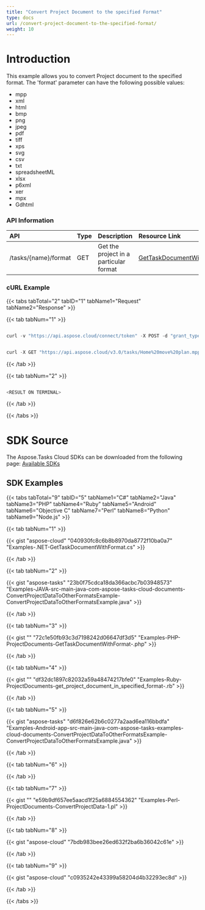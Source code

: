 ```yaml
---
title: "Convert Project Document to the specified Format"
type: docs
url: /convert-project-document-to-the-specified-format/
weight: 10
---
```


# **Introduction**
This example allows you to convert Project document to the specified format. The 'format' parameter can have the following possible values: 

- mpp
- xml
- html
- bmp
- png
- jpeg
- pdf
- tiff
- xps
- svg
- csv
- txt
- spreadsheetML
- xlsx
- p6xml
- xer
- mpx
- Gdhtml
### **API Information**

|**API**|**Type**|**Description**|**Resource Link**|
| :- | :- | :- | :- |
|/tasks/{name}/format|GET|Get the project in a particular format|[GetTaskDocumentWithFormat](https://apireference.aspose.cloud/tasks/#/TasksDocument/GetTaskDocumentWithFormat)|
### **cURL Example**
{{< tabs tabTotal="2" tabID="1" tabName1="Request" tabName2="Response" >}}

{{< tab tabNum="1" >}}

```java

curl -v "https://api.aspose.cloud/connect/token" -X POST -d "grant_type=client_credentials&client_id=78946fb4-3bd4-4d3e-b309-f9e2ff9ac6f9&client_secret=b125f13bf6b76ed81ee990142d841195" -H "Content-Type: application/x-www-form-urlencoded" -H "Accept: application/json"

```

```java

curl -X GET "https://api.aspose.cloud/v3.0/tasks/Home%20move%20plan.mpp/format?format=csv"  -H "authorization: Bearer eyJhbGciOiJSUzI1NiIsInR5cCI6IkpXVCJ9.eyJuYmYiOjE1NjUwNDQ5OTIsImV4cCI6MTU2NTEzMTM5MiwiaXNzIjoiaHR0cHM6Ly9hcGkuYXNwb3NlLmNsb3VkIiwiYXVkIjpbImh0dHBzOi8vYXBpLmFzcG9zZS5jbG91ZC9yZXNvdXJjZXMiLCJhcGkucGxhdGZvcm0iLCJhcGkucHJvZHVjdHMiXSwiY2xpZW50X2lkIjoiOWYwYjI2ZDEtMGYxZi00MDNiLTliYTQtMTMzMzk4MGFjNmRiIiwiY2xpZW50X2lkU3J2SWQiOiIiLCJzY29wZSI6WyJhcGkucGxhdGZvcm0iLCJhcGkucHJvZHVjdHMiXX0.Af84OXcnK8r9Zpqefewonn3BYyMe3XzhVVG4o3I4oHo5G07lLyKoc5idRz82fKupMjC2EwCge6C6TRYHsmYS8FqIB-Cjh8ZwQaG0nxH4IvQIHzm6mooRPvr57QzjECRdJI3TEhhncOjHSw7ZVaH-B2tyH5lkrjTVkldG3OI49ve27YNKfart3ALq73mlBQAJ8kHlgHNQppmAx1K9lciZaN1FQbmgm-xsgxAvgbx7ZmEImDc_lk5C3F4ys6VTXabWJMqieURuemq9BoI2YPxC-Sc2dTWVQHlImcMEL3PniMGWoDjW6bwPbFfdW4qZ5g9fuAHpDOuiZAsYWg_v1iM_UA"    

```

{{< /tab >}}

{{< tab tabNum="2" >}}

```java

<RESULT ON TERMINAL>

```

{{< /tab >}}

{{< /tabs >}}
# **SDK Source**
The Aspose.Tasks Cloud SDKs can be downloaded from the following page: [Available SDKs](/available-sdks/)
## **SDK Examples**
{{< tabs tabTotal="9" tabID="5" tabName1="C#" tabName2="Java" tabName3="PHP" tabName4="Ruby" tabName5="Android" tabName6="Objective C" tabName7="Perl" tabName8="Python" tabName9="Node.js" >}}

{{< tab tabNum="1" >}}

{{< gist "aspose-cloud" "040930fc8c6b8b8970da8772f10ba0a7" "Examples-.NET-GetTaskDocumentWithFormat.cs" >}}

{{< /tab >}}

{{< tab tabNum="2" >}}

{{< gist "aspose-tasks" "23b0f75cdca18da366acbc7b03948573" "Examples-JAVA-src-main-java-com-aspose-tasks-cloud-documents-ConvertProjectDataToOtherFormatsExample-ConvertProjectDataToOtherFormatsExample.java" >}}

{{< /tab >}}

{{< tab tabNum="3" >}}

{{< gist "" "72c1e50fb93c3d7198242d06647df3d5" "Examples-PHP-ProjectDocuments-GetTaskDocumentWithFormat-.php" >}}

{{< /tab >}}

{{< tab tabNum="4" >}}

{{< gist "" "df32dc1897c82032a59a48474217bfe0" "Examples-Ruby-ProjectDocuments-get_project_document_in_specified_format-.rb" >}}

{{< /tab >}}

{{< tab tabNum="5" >}}

{{< gist "aspose-tasks" "d6f826e62b6c0277a2aad6ea116bbdfa" "Examples-Android-app-src-main-java-com-aspose-tasks-examples-cloud-documents-ConvertProjectDataToOtherFormatsExample-ConvertProjectDataToOtherFormatsExample.java" >}}

{{< /tab >}}

{{< tab tabNum="6" >}}

{{< /tab >}}

{{< tab tabNum="7" >}}

{{< gist "" "e59b9df657ee5aacd1f25a6884554362" "Examples-Perl-ProjectDocuments-ConvertProjectData-1.pl" >}}

{{< /tab >}}

{{< tab tabNum="8" >}}

{{< gist "aspose-cloud" "7bdb983bee26ed632f2ba6b36042c61e" >}}

{{< /tab >}}

{{< tab tabNum="9" >}}

{{< gist "aspose-cloud" "c0935242e43399a58204d4b32293ec8d" >}}

{{< /tab >}}

{{< /tabs >}}
